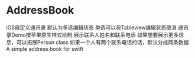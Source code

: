 # AddressBook
iOS自定义通讯录
默认为多选编辑状态
单选可以将Tableview编辑状态取消
通讯录Demo按苹果原生样式绘制
展示联系人姓名和联系电话
如果想要展示更多信息，可以拓展Person class
如果一个人有两个联系电话的话，默认分成两条数据
A simple address book for swift
